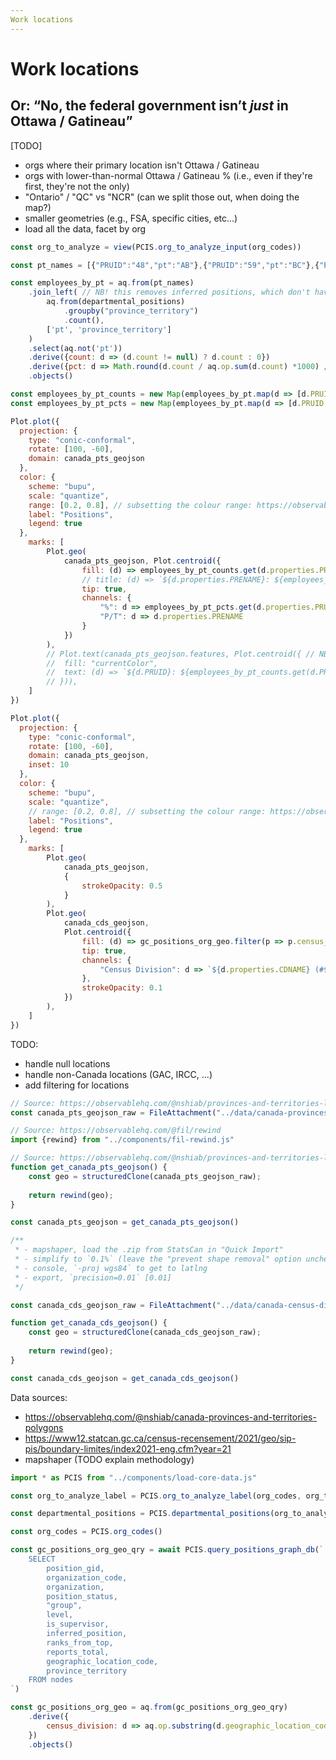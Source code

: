 ```yaml
---
Work locations
---
```


# Work locations
## Or: “No, the federal government isn’t _just_ in Ottawa / Gatineau”


[TODO]
- orgs where their primary location isn't Ottawa / Gatineau
- orgs with lower-than-normal Ottawa / Gatineau % (i.e., even if they're first, they're not the only)
- "Ontario" / "QC" vs "NCR" (can we split those out, when doing the map?)
- smaller geometries (e.g., FSA, specific cities, etc...)
- load all the data, facet by org

```js
const org_to_analyze = view(PCIS.org_to_analyze_input(org_codes))
```

```js
const pt_names = [{"PRUID":"48","pt":"AB"},{"PRUID":"59","pt":"BC"},{"PRUID":"47","pt":"SK"},{"PRUID":"46","pt":"MB"},{"PRUID":"35","pt":"ON"},{"PRUID":"24","pt":"QC"},{"PRUID":"13","pt":"NB"},{"PRUID":"12","pt":"NS"},{"PRUID":"11","pt":"PE"},{"PRUID":"10","pt":"NL"},{"PRUID":"60","pt":"YT"},{"PRUID":"61","pt":"NT"},{"PRUID":"62","pt":"NU"}]

const employees_by_pt = aq.from(pt_names)
	.join_left( // NB! this removes inferred positions, which don't have a work location
		aq.from(departmental_positions)
			.groupby("province_territory")
			.count(),
		['pt', 'province_territory']
	)
	.select(aq.not('pt'))
	.derive({count: d => (d.count != null) ? d.count : 0})
	.derive({pct: d => Math.round(d.count / aq.op.sum(d.count) *1000) / 10})
	.objects()

const employees_by_pt_counts = new Map(employees_by_pt.map(d => [d.PRUID, d.count]))
const employees_by_pt_pcts = new Map(employees_by_pt.map(d => [d.PRUID, d.pct]))
```

```js
Plot.plot({
  projection: {
    type: "conic-conformal",
    rotate: [100, -60],
    domain: canada_pts_geojson
  },
  color: {
	scheme: "bupu",
	scale: "quantize",
	range: [0.2, 0.8], // subsetting the colour range: https://observablehq.com/plot/features/scales#color-scale-options
    label: "Positions",
    legend: true
  },
	marks: [
		Plot.geo(
			canada_pts_geojson, Plot.centroid({
				fill: (d) => employees_by_pt_counts.get(d.properties.PRUID),
				// title: (d) => `${d.properties.PRENAME}: ${employees_by_pt_counts.get(d.properties.PRUID).toLocaleString()} (${employees_by_pt_pcts.get(d.properties.PRUID)}%)`,
				tip: true,
				channels: {
					"%": d => employees_by_pt_pcts.get(d.properties.PRUID),
					"P/T": d => d.properties.PRENAME
				}
			})
		),
		// Plot.text(canada_pts_geojson.features, Plot.centroid({ // NB! we have to surface the `.features` property for this to work
		// 	fill: "currentColor",
		// 	text: (d) => `${d.PRUID}: ${employees_by_pt_counts.get(d.PRUID).toLocaleString()} (${employees_by_pt_pcts.get(d.PRUID)}%)`
		// })),
	]
})
```

```js
Plot.plot({
  projection: {
    type: "conic-conformal",
    rotate: [100, -60],
    domain: canada_pts_geojson,
	inset: 10
  },
  color: {
	scheme: "bupu",
	scale: "quantize",
	// range: [0.2, 0.8], // subsetting the colour range: https://observablehq.com/plot/features/scales#color-scale-options
    label: "Positions",
    legend: true
  },
	marks: [
		Plot.geo(
			canada_pts_geojson,
			{
				strokeOpacity: 0.5
			}
		),
		Plot.geo(
			canada_cds_geojson,
			Plot.centroid({
				fill: (d) => gc_positions_org_geo.filter(p => p.census_division == d.properties.CDUID).length,
				tip: true,
				channels: {
					"Census Division": d => `${d.properties.CDNAME} (#${d.properties.CDUID})`
				},
				strokeOpacity: 0.1
			})
		),
	]
})
```

TODO:
- handle null locations
- handle non-Canada locations (GAC, IRCC, ...)
- add filtering for locations


```js
// Source: https://observablehq.com/@nshiab/provinces-and-territories-labels
const canada_pts_geojson_raw = FileAttachment("../data/canada-provinces-territories.json").json()
```

```js
// Source: https://observablehq.com/@fil/rewind
import {rewind} from "../components/fil-rewind.js"
```

```js
// Source: https://observablehq.com/@nshiab/provinces-and-territories-labels
function get_canada_pts_geojson() {
	const geo = structuredClone(canada_pts_geojson_raw);
	
	return rewind(geo);
}

const canada_pts_geojson = get_canada_pts_geojson()
```

```js
/**
 * - mapshaper, load the .zip from StatsCan in "Quick Import"
 * - simplify to `0.1%` (leave the "prevent shape removal" option unchecked)
 * - console, `-proj wgs84` to get to latlng
 * - export, `precision=0.01` [0.01]
 */

const canada_cds_geojson_raw = FileAttachment("../data/canada-census-divisions.json").json()
```

```js
function get_canada_cds_geojson() {
	const geo = structuredClone(canada_cds_geojson_raw);
	
	return rewind(geo);
}

const canada_cds_geojson = get_canada_cds_geojson()
```

Data sources:
- https://observablehq.com/@nshiab/canada-provinces-and-territories-polygons
- https://www12.statcan.gc.ca/census-recensement/2021/geo/sip-pis/boundary-limites/index2021-eng.cfm?year=21
- mapshaper (TODO explain methodology)


<!-- ## Generic -->

```js
import * as PCIS from "../components/load-core-data.js"
```

```js
const org_to_analyze_label = PCIS.org_to_analyze_label(org_codes, org_to_analyze)
```

```js
const departmental_positions = PCIS.departmental_positions(org_to_analyze)
```

```js
const org_codes = PCIS.org_codes()
```

```js
const gc_positions_org_geo_qry = await PCIS.query_positions_graph_db(`
	SELECT
		position_gid,
		organization_code,
		organization,
		position_status,
		"group",
		level,
		is_supervisor,
		inferred_position,
		ranks_from_top,
		reports_total,
		geographic_location_code,
		province_territory
	FROM nodes
`)

const gc_positions_org_geo = aq.from(gc_positions_org_geo_qry)
	.derive({
		census_division: d => aq.op.substring(d.geographic_location_code, 0, 4)
	})
	.objects()
```
